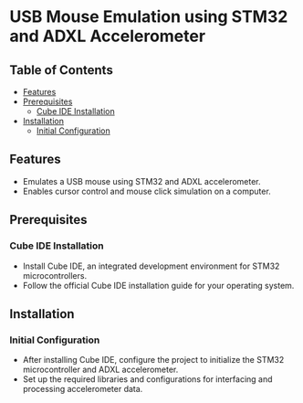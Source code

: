 # USB Mouse Emulation using STM32 and ADXL Accelerometer

## Table of Contents
- [Features](#features)
- [Prerequisites](#prerequisites)
  - [Cube IDE Installation](#cube-ide-installation)
- [Installation](#installation)
  - [Initial Configuration](#initial-configuration)

## Features
- Emulates a USB mouse using STM32 and ADXL accelerometer.
- Enables cursor control and mouse click simulation on a computer.

## Prerequisites

### Cube IDE Installation
- Install Cube IDE, an integrated development environment for STM32 microcontrollers.
- Follow the official Cube IDE installation guide for your operating system.

## Installation

### Initial Configuration
- After installing Cube IDE, configure the project to initialize the STM32 microcontroller and ADXL accelerometer.
- Set up the required libraries and configurations for interfacing and processing accelerometer data.
